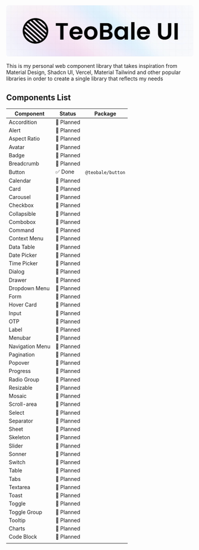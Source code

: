 ![TeoBale UI](https://github.com/TeoBale/teobale-ui/blob/main/assets/teobaleui.png)

This is my personal web component library that takes inspiration from Material Design, Shadcn UI, Vercel, Material Tailwind and other popular libraries in order to create a single library that reflects my needs

## Components List

| Component         | Status     | Package      |
| ----------------- | ---------- | ------------ |
| Accordition       | 🔴 Planned |   |
| Alert             | 🔴 Planned |   |
| Aspect Ratio      | 🔴 Planned |   |
| Avatar            | 🔴 Planned |   |
| Badge             | 🔴 Planned |   |
| Breadcrumb        | 🔴 Planned |   |
| Button            | ✅ Done    | `@teobale/button`|
| Calendar          | 🔴 Planned |   |
| Card              | 🔴 Planned |   |
| Carousel          | 🔴 Planned |   |
| Checkbox          | 🔴 Planned |   |
| Collapsible       | 🔴 Planned |   |
| Combobox          | 🔴 Planned |   |
| Command           | 🔴 Planned |   |
| Context Menu      | 🔴 Planned |   |
| Data Table        | 🔴 Planned |   |
| Date Picker       | 🔴 Planned |   |
| Time Picker       | 🔴 Planned |   |
| Dialog            | 🔴 Planned |   |
| Drawer            | 🔴 Planned |   |
| Dropdown Menu     | 🔴 Planned |   |
| Form              | 🔴 Planned |   |
| Hover Card        | 🔴 Planned |   |
| Input             | 🔴 Planned |   |
| OTP               | 🔴 Planned |   |
| Label             | 🔴 Planned |   |
| Menubar           | 🔴 Planned |   |
| Navigation Menu   | 🔴 Planned |   |
| Pagination        | 🔴 Planned |   |
| Popover           | 🔴 Planned |   |
| Progress          | 🔴 Planned |   |
| Radio Group       | 🔴 Planned |   |
| Resizable         | 🔴 Planned |   |
| Mosaic            | 🔴 Planned |   |
| Scroll-area       | 🔴 Planned |   |
| Select            | 🔴 Planned |   |
| Separator         | 🔴 Planned |   |
| Sheet             | 🔴 Planned |   |
| Skeleton          | 🔴 Planned |   |
| Slider            | 🔴 Planned |   |
| Sonner            | 🔴 Planned |   |
| Switch            | 🔴 Planned |   |
| Table             | 🔴 Planned |   |
| Tabs              | 🔴 Planned |   |
| Textarea          | 🔴 Planned |   |
| Toast             | 🔴 Planned |   |
| Toggle            | 🔴 Planned |   |
| Toggle Group      | 🔴 Planned |   |
| Tooltip           | 🔴 Planned |   |
| Charts            | 🔴 Planned |   |
| Code Block        | 🔴 Planned |   |
|  |   |   |
